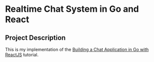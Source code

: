 # Realtime Chat System in Go and React

## Project Description

This is my implementation of the [Building a Chat Application in Go with ReactJS](https://tutorialedge.net/projects/chat-system-in-go-and-react/) tutorial.
